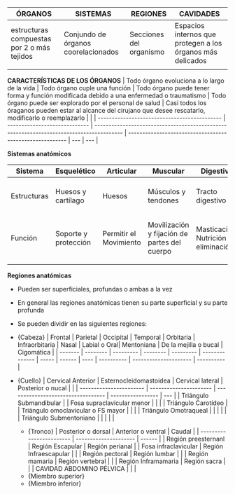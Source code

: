 | ÓRGANOS                                    | SISTEMAS                            | REGIONES                | CAVIDADES                                                  |
| ------------------------------------------ | ----------------------------------- | ----------------------- | ---------------------------------------------------------- |
| estructuras compuestas por 2 o más tejidos | Conjundo de órganos coorelacionados | Secciones del organismo | Espacios internos que protegen a los órganos más delicados |
|                                         |                                     |                         |                                                            |

**CARACTERÍSTICAS DE LOS ÓRGANOS**
| Todo órgano evoluciona a lo largo de la vida | Todo órgano cuple una función | Todo órgano puede tener forma y función modificada debido a una enfermedad o traumatismo | Todo órgano puede ser explorado por el personal de salud | Casi todos los óraganos pueden estar al alcance del cirujano que desee rescatarlo, modificarlo o reemplazarlo    |     |
| -------------------------------------------- | ----------------------------- | ---------------------------------------------------------------------------------------- | -------------------------------------------------------- | --- | --- |

**Sistemas anatómicos**

| Sistema     | Esquelético          | Articular              | Muscular                                     | Digestivo                            | Respiratorio         | Urinario                                  | Genitales                             | Endocrino                          | Cardiovascular                                | Linfático              | Nervioso                                         | Tegumentario                          |
| ----------- | -------------------- | ---------------------- | -------------------------------------------- | ------------------------------------ | -------------------- | ----------------------------------------- | ------------------------------------- | ---------------------------------- | --------------------------------------------- | ---------------------- | ------------------------------------------------ | ------------------------------------- |
| Estructuras | Huesos y cartílago   | Huesos                 | Músculos y tendones                          | Tracto digestivo                     | Conductos y pulmones | Riñones, vejiga y vias urinarias          | Gónadas, conductos y órganos sexuales | Glándulas                          | Corazón y vasos sanguíneos                    | Vasos, nodos y órganos | Nervios y tejido nervioso                        | Piel, anexos a esta y tela subcutánea |
| Función     | Soporte y protección | Permitir el Movimiento | Movilización y fijación de partes del cuerpo | Masticación, Nutrición y eliminación | Respiración          | Producir, transportar y eliminar la orina | Reproducción                          | Secreción y regulación de hormonas | Conducción sanguínea y componentes de/en esta | Inmunitaria            | Transporte de señales o impulsos físico-químicas | Protección                            |
|             |                      |                        |                                              |                                      |                      |                                           |                                       |                                    |                                               |                        |                                                  |                                       |

**Regiones anatómicas**
- Pueden ser superficiales, profundas o ambas a la vez
- En general las regiones anatómicas tienen su parte superficial y su parte profunda
- Se pueden dividir en las siguientes regiones:
- {Cabeza}
| Frontal | Parietal | Occipital | Temporal | Orbitaria | Infraorbitaria | Nasal | Labial o Oral| Mentoniana | De la mejilla o bucal | Cigomática |
	| ------- | -------- | --------- | -------- | --------- | -------------- | ----- | ------ | ---- | ---------- | --------------------- | ---------- |
- {Cuello}
| Cervical Anterior       | Esternocleidomastoidea | Cervical lateral                   | Posterior o nucal |     |
| ----------------------- | ---------------------- | ---------------------------------- | ----------------- | --- |
| Triángulo Submandibular |                        | Fosa supraclavicular menor         |                   |     |
| Triángulo Carotídeo     |                        | Triángulo omoclavicular o FS mayor |                   |     |
| Triángulo Omotraqueal   |                        |                                    |                   |     |
| Triángulo Submentoniano |                        |                                    |                   |     |

	- {Tronco}
| Posterior o dorsal       | Anterior o ventral    | Caudal |
| ------------------------ | --------------------- | ------ |
| Región preesternanl      | Región Escapular      |    Región perianal    |
| Fosa infraclavicular     | Región Infraescapular |        |
| Región pectoral          | Región lumbar         |        |
| Región mamaria           | Región vertebral      |        |
| Región Inframamaria      | Región sacra          |        |
| CAVIDAD ABDOMINO PÉLVICA |                       |        |
	- {Miembro superior}
	- {Miembro inferior}